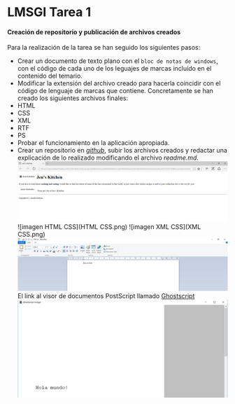 # LMSGI Tarea 1
#### Creación de repositorio y publicación de archivos creados
Para la realización de la tarea se han seguido los siguientes pasos:
* Crear un documento de texto plano con el `bloc de notas de windows`, con el código de cada uno de los leguajes de marcas incluído en el contenido del temario.
* Modificar la extensión del archivo creado para hacerla coincidir con el código de lenguaje de marcas que contiene. Concretamente se han creado los siguientes archivos finales:
 * HTML
 * CSS
 * XML
 * RTF
 * PS
* Probar el funcionamiento en la aplicación apropiada.
* Crear un repositorio en [_github_](www.github.com), subir los archivos creados y redactar una explicación de lo realizado modificando el archivo _readme.md_.
![imagen HTML](HTML.png)
![imagen HTML CSS](HTML CSS.png)
![imagen XML CSS](XML CSS.png)
![imagen RTF](RTF.png)
El link al visor de documentos PostScript llamado [Ghostscript](http://www.ghostscript.com/)
![imagen PS](PS.png)
